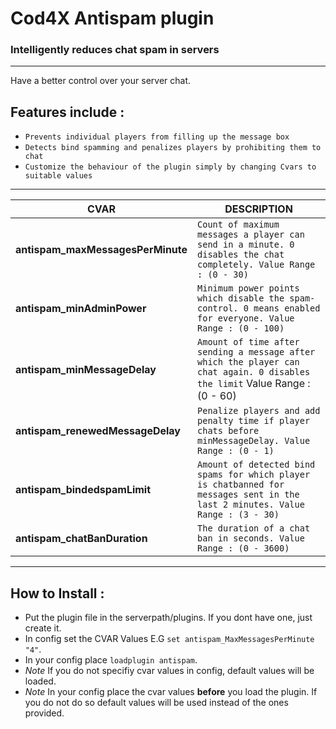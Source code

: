 # Cod4X Antispam plugin
### Intelligently reduces chat spam in servers
------------------------------------------------------------------------------------------------------------
Have a better control over your server chat.
## Features include :  
- ```Prevents individual players from filling up the message box```
- ```Detects bind spamming and penalizes players by prohibiting them to chat```
- ```Customize the behaviour of the plugin simply by changing Cvars to suitable values ```
----------------------------------------------------------------------------------------------------------
|CVAR | DESCRIPTION|
|------------- | --------------------------|
__antispam_maxMessagesPerMinute__ | ```Count of maximum messages a player can send in a minute. 0 disables the chat completely. Value Range : (0 - 30)```|
|__antispam_minAdminPower__ | ```Minimum power points which disable the spam-control. 0 means enabled for everyone. Value Range : (0 - 100)```|
|__antispam_minMessageDelay__ | ```Amount of time after sending a message after which the player can chat again. 0 disables the limit``` Value Range : (0 - 60)|
|__antispam_renewedMessageDelay__ | ```Penalize players and add penalty time if player chats before minMessageDelay. Value Range : (0 - 1)```|
|__antispam_bindedspamLimit__ | ```Amount of detected bind spams for which player is chatbanned for messages sent in the last 2 minutes. Value Range : (3 - 30)```|
|__antispam_chatBanDuration__ | ```The duration of a chat ban in seconds. Value Range : (0 - 3600)```|


----------------------------------------------------------------------------------------------------
## How to Install :

- Put the plugin file in the serverpath/plugins. If you dont have one, just create it.
- In config set the CVAR Values E.G ```set antispam_MaxMessagesPerMinute "4"```.
- In your config place ```loadplugin antispam```.
- *Note* If you do not specifiy cvar values in config, default values will be loaded.
- *Note* In your config place the cvar values __before__ you load the plugin. If you do not do so default values will be used instead of the ones provided.
